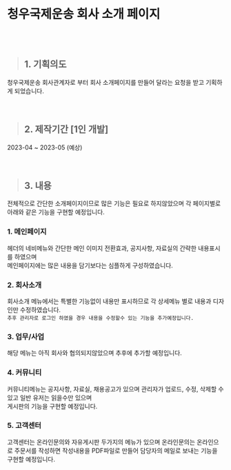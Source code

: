 # 청우국제운송 회사 소개 페이지
<br><br>

> ## 1. 기획의도
청우국제운송 회사관계자로 부터 회사 소개페이지를 만들어 달라는 요청을 받고 기획하게 되었습니다.  
<br><br>

> ## 2. 제작기간 [1인 개발]
2023-04 ~ 2023-05 (예상)     
<br><br>

> ## 3. 내용
전체적으로 간단한 소개페이지이므로 많은 기능은 필요로 하지않았으며 각 페이지별로 아래와 같은 기능을 구현할 예정입니다.

### 1. 메인페이지  
 헤더의 네비메뉴와 간단한 메인 이미지 전환효과, 공지사항, 자료실의 간략한 내용표시를 하였으며  
 메인페이지에는 많은 내용을 담기보다는 심플하게 구성하였습니다.

### 2. 회사소개
 회사소개 메뉴에서는 특별한 기능없이 내용만 표시하므로 각 상세메뉴 별로 내용과 디자인만 수정하였습니다.  
 `추후 관리자로 로그인 하였을 경우 내용을 수정할수 있는 기능을 추가예정입니다.`
 
### 3. 업무/사업
 해당 메뉴는 아직 회사와 협의되지않았으며 추후에 추가할 예정입니다.
 
### 4. 커뮤니티 
 커뮤니티메뉴는 공지사항, 자료실, 채용공고가 있으며 관리자가 업로드, 수정, 삭제할 수 있고 일반 유저는 읽을수만 있으며  
 게시판의 기능을 구현할 예정입니다.
 
### 5. 고객센터
 고객센터는 온라인문의와 자유게시판 두가지의 메뉴가 있으며
 온라인문의는 온라인으로 주문서를 작성하면 작성내용을 PDF파일로 만들어 담당자의 메일로 보내는 기능을 구현할 예정입니다. 
 
 
